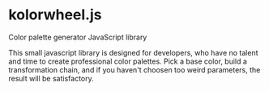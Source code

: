kolorwheel.js
=============

Color palette generator JavaScript library

This small javascript library is designed for developers,
who have no talent and time to create
professional color palettes.
Pick a base color,
build a transformation chain,
and if you haven't choosen too weird parameters,
the result will be satisfactory.
